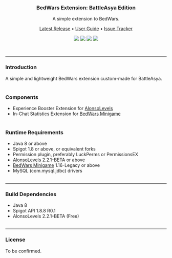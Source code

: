 <br><br>
<h3 align="center">BedWars Extension: BattleAsya Edition</h3>
<p align="center">A simple extension to BedWars.</p>

<p align="center">
    <a href="https://github.com/denniemok/BA-BedWars-Extension/releases">Latest Release</a> •
    <a href="https://github.com/denniemok/BA-BedWars-Extension/wiki">User Guide</a> •
    <a href="https://github.com/denniemok/BA-BedWars-Extension/issues">Issue Tracker</a>
</p>

<p align="center">
    <img src="https://img.shields.io/badge/Version-1.0.2-green"> <img src="https://img.shields.io/badge/Spigot-1.8+-lightgrey"> <img src="https://img.shields.io/badge/License-TBC-blue"> <img src="https://img.shields.io/badge/Language-Java-yellow">
</p><br>

<hr>

### Introduction
A simple and lightweight BedWars extension custom-made for BattleAsya. <br><br>

### Components
- Experience Booster Extension for [AlonsoLevels](https://www.spigotmc.org/resources/83380/)
- In-Chat Statistics Extension for [BedWars Minigame](https://www.spigotmc.org/resources/51340/) <br><br>

### Runtime Requirements
- Java 8 or above
- Spigot 1.8 or above, or equivalent forks
- Permission plugin, preferably LuckPerms or PermissionsEX
- [AlonsoLevels](https://www.spigotmc.org/resources/83380/) 2.2.1-BETA or above
- [BedWars Minigame](https://www.spigotmc.org/resources/51340/) 1.16-Legacy or above
- MySQL (com.mysql.jdbc) drivers <br><br>

<hr>

### Build Dependencies
- Java 8
- Spigot API 1.8.8 R0.1
- AlonsoLevels 2.2.1-BETA (Free) <br><br>

<hr>

### License
To be confirmed.
